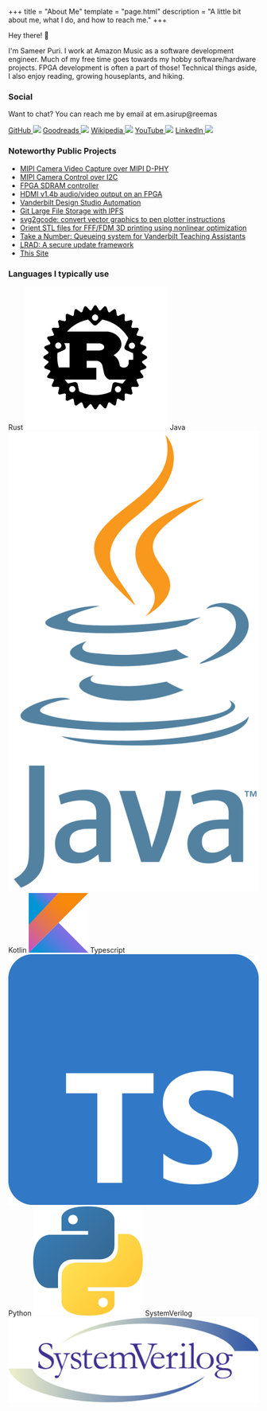 +++
title = "About Me"
template = "page.html"
description = "A little bit about me, what I do, and how to reach me."
+++

Hey there! :wave:

I'm Sameer Puri. I work at Amazon Music as a software development engineer. Much of my free time goes towards my hobby software/hardware projects. FPGA development is often a part of those! Technical things aside, I also enjoy reading, growing houseplants, and hiking.

### Social

Want to chat? You can reach me by email at <span class="begone-scrapers" aria-label="s a m e e r at p u r i s a dot m e">em.asirup@reemas</span>

<div class="social">
    <span><a href="https://github.com/sameer">GitHub <img src="/MaterialDesign-SVG/svg/github.svg" class="ico"></a></span>
    <span><a href="https://www.goodreads.com/user/show/110767968-sameer">Goodreads <img src="/MaterialDesign-SVG/svg/goodreads.svg" class="ico"></a></span>
    <span><a href="https://en.wikipedia.org/w/index.php?target=Purisame&namespace=all&tagfilter=&start=&end=&limit=50&title=Special%3AContributions">Wikipedia <img src="/MaterialDesign-SVG/svg/wikipedia.svg" class="ico"></a></span>
    <span><a href="https://www.youtube.com/channel/UCkFtvOBRvNRRM3aRlhR--pg/">YouTube <img src="/MaterialDesign-SVG/svg/youtube.svg" class="ico"></a></span>
    <span><a href="https://linkedin.com/in/purisame">LinkedIn <img src="/MaterialDesign-SVG/svg/linkedin.svg" class="ico"></a></span>
</div>

### Noteworthy Public Projects
* [MIPI Camera Video Capture over MIPI D-PHY](https://github.com/hdl-util/mipi-csi-2)
* [MIPI Camera Control over I2C](https://github.com/hdl-util/mipi-ccs)
* [FPGA SDRAM controller](https://github.com/hdl-util/sdram-controller/)
* [HDMI v1.4b audio/video output on an FPGA](https://github.com/hdl-util/hdmi/)
* [Vanderbilt Design Studio Automation](https://github.com/vanderbilt-design-studio/state-machine)
* [Git Large File Storage with IPFS](https://github.com/sameer-git-lfs-ipfs)
* [svg2gcode: convert vector graphics to pen plotter instructions](https://github.com/sameer/svg2gcode)
* [Orient STL files for FFF/FDM 3D printing using nonlinear optimization](https://github.com/sameer/orient-stl)
* [Take a Number: Queueing system for Vanderbilt Teaching Assistants](https://github.com/take-a-number/frontend)
* [LRAD: A secure update framework](https://github.com/sameer/lrad)
* [This Site](https://github.com/sameer/purisa.me)

### Languages I typically use

<div class="langs">
    <span>Rust <img src="rust.svg" class="ico"></span>
    <span>Java <img src="java.svg" class="ico"></span>
    <span>Kotlin <img src="kotlin.svg" class="ico"></span>
    <span>Typescript <img src="typescript.svg" class="ico"></span>
    <span>Python <img src="python.svg" class="ico"></span>
    <span>SystemVerilog <img src ="system_verilog.svg" class="ico"></span>
</div>
